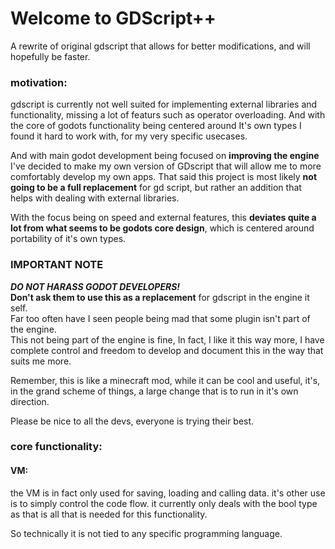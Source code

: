 # Welcome to GDScript++

A rewrite of original gdscript that allows for better modifications, and will hopefully be faster.

### motivation:
gdscript is currently not well suited for implementing external libraries and functionality, missing a lot of featurs such as operator overloading.
And with the core of godots functionality being centered around It's own types I found it hard to work with, for my very specific usecases.

And with main godot development being focused on **improving the engine** I've decided to make my own version of GDscript that will allow me to more comfortably develop my own apps.
That said this project is most likely **not going to be a full replacement** for gd script, but rather an addition that helps with dealing with external libraries.

With the focus being on speed and external features, this **deviates quite a lot from what seems to be godots core design**, which is centered around portability of it's own types.


### IMPORTANT NOTE

***DO NOT HARASS GODOT DEVELOPERS!*** <br>
**Don't ask them to use this as a replacement** for gdscript in the engine it self. <br>
Far too often have I seen people being mad that some plugin isn't part of the engine.<br>
This not being part of the engine is fine, In fact, I like it this way more, I have complete control and freedom to develop and document this in the way that suits me more.

Remember, this is like a minecraft mod, while it can be cool and useful, it's, in the grand scheme of things, a large change that is to run in it's own direction.

Please be nice to all the devs, everyone is trying their best.


### core functionality:
#### VM:
the VM is in fact only used for saving, loading and calling data.
it's other use is to simply control the code flow.
it currently only deals with the bool type as that is all that is needed for this functionality.

So technically it is not tied to any specific programming language.